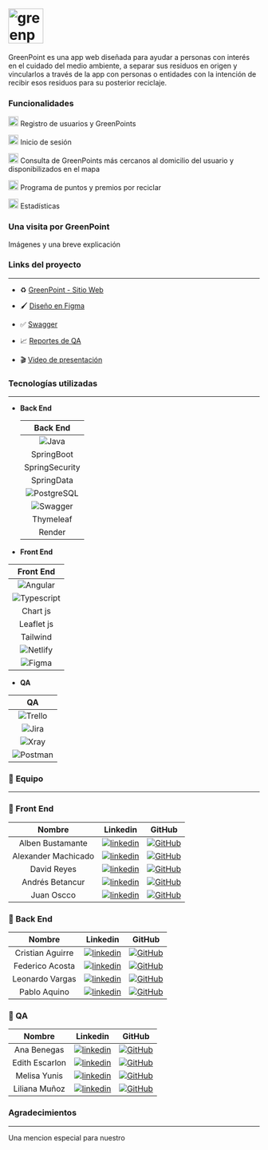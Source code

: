 

# <img src="https://res.cloudinary.com/drm1nkbxu/image/upload/v1708718823/Fotos/bq9s2qlhy1q9cdg5q6un.png" alt="greenpoint"  height=70 align="center"/>


GreenPoint es una app web diseñada para ayudar a personas con interés en el cuidado del medio ambiente, a separar sus residuos en origen y vincularlos a través de la app con personas o entidades con la intención de recibir esos residuos para su posterior reciclaje.

### Funcionalidades
<img src="https://res.cloudinary.com/drm1nkbxu/image/upload/v1708718776/Fotos/rbixha9otawtlboiuyqc.png" alt="greenpoint"  height=20 /> Registro de usuarios y GreenPoints
 
<img src="https://res.cloudinary.com/drm1nkbxu/image/upload/v1708718776/Fotos/rbixha9otawtlboiuyqc.png" alt="greenpoint"  height=20 /> Inicio de sesión

<img src="https://res.cloudinary.com/drm1nkbxu/image/upload/v1708718776/Fotos/rbixha9otawtlboiuyqc.png" alt="greenpoint"  height=20 /> Consulta de GreenPoints más cercanos al domicilio del usuario y disponibilizados en el mapa

<img src="https://res.cloudinary.com/drm1nkbxu/image/upload/v1708718776/Fotos/rbixha9otawtlboiuyqc.png" alt="greenpoint"  height=20 /> Programa de puntos y premios por reciclar

<img src="https://res.cloudinary.com/drm1nkbxu/image/upload/v1708718776/Fotos/rbixha9otawtlboiuyqc.png" alt="greenpoint"  height=20 /> Estadísticas

### Una visita por GreenPoint

Imágenes y una breve explicación

### **Links del proyecto**

***

 +  ♻️ [GreenPoint - Sitio Web](https://site-ecoapp.netlify.app/home)

 +  🖌 [Diseño en Figma](https://www.figma.com/file/As3NIUoInScW0XQX4tkUa5/GreenPoint-s13-10-M-Java?type=design&node-id=0%3A1&mode=design&t=3UbTV2mSEOfQCBPI-1)

 +  ✅ [Swagger](https://s13-10-m-java.onrender.com/swagger-ui/index.html)

 +  📈 [Reportes de QA](https://drive.google.com/drive/folders/1QvESAGD0fjDap6YM8AUZP-zjK3S0EMjr?authuser=0)

 +  🎬 [Video de presentación](https://www.canva.com/design/DAF-Rciv4bM/3_RpxwPIS5qLRlbY6hj1iw/watch?utm_content=DAF-Rciv4bM&utm_campaign=designshare&utm_medium=link&utm_source=editor)


### **Tecnologías utilizadas**

***
- **Back End**
  
  | **Back End** | 
  | :---:         |
  | ![Java](https://github.com/No-Country/s13-10-m-java/assets/150487299/6b60ace9-9e43-4ac3-bbb1-cf7c5022abc4)| 
  SpringBoot | 
  SpringSecurity | 
  SpringData | 
  ![PostgreSQL](https://github.com/No-Country/s13-10-m-java/assets/150487299/4b723a6c-78b6-4d1b-a6f1-e77a22af6584)| 
  ![Swagger](https://github.com/No-Country/s13-10-m-java/assets/150487299/af34e9aa-51b4-416b-8820-b36847b06562)| 
  Thymeleaf |
  Render |

 - **Front End**
    
  | **Front End** | 
  | :---:         |
  | ![Angular](https://github.com/No-Country/s13-10-m-java/assets/150487299/05c1cab1-a650-421b-9454-e5dabfe8087c)| 
   ![Typescript](https://github.com/No-Country/s13-10-m-java/assets/150487299/6276708c-482b-4561-9541-0a67dd851ba3)| 
  Chart js | 
  Leaflet js | 
  Tailwind |
  ![Netlify](https://github.com/No-Country/s13-10-m-java/assets/150487299/c3c85889-47d8-46c0-9458-fba0c4c1c12f)|
  ![Figma](https://github.com/No-Country/s13-10-m-java/assets/150487299/0132f283-2544-4a25-8515-e29d15da3b3a)|

 - **QA**
  
  | **QA** | 
  | :---:         |    
  |![Trello](https://github.com/No-Country/s13-10-m-java/assets/150487299/054017b8-a024-4a4d-80bb-f6c30b0d5eda) | 
  ![Jira](https://github.com/No-Country/s13-10-m-java/assets/150487299/321a1f85-5e7c-48b9-bc7e-045af847860e) |
  ![Xray](https://github.com/No-Country/s13-10-m-java/assets/150487299/076e764e-f789-4787-ac06-0445905f2058)|
  ![Postman](https://github.com/No-Country/s13-10-m-java/assets/150487299/909f2f7e-a0da-4b15-8dff-7935933eb175 "Postman")|




### 🚀 **Equipo**

***

### 📌 Front End  

| Nombre | Linkedin | GitHub |
| :---:         |     :---:      |          :---: |
| Alben Bustamante |[![linkedin](https://img.shields.io/badge/linkedin-0A66C2?style=for-the-badge&logo=linkedin&logoColor=white)](https://www.linkedin.com/in/alben-bustamante/)   |[![GitHub](https://img.shields.io/badge/github-%23121011.svg?&style=for-the-badge&logo=github&logoColor=white)](https://github.com/albenbustamante) |
| Alexander Machicado |[![linkedin](https://img.shields.io/badge/linkedin-0A66C2?style=for-the-badge&logo=linkedin&logoColor=white)](https://www.linkedin.com/in/machicadogomezalexander/)   | [![GitHub](https://img.shields.io/badge/github-%23121011.svg?&style=for-the-badge&logo=github&logoColor=white)](https://github.com/dexametasona) |
| David Reyes |[![linkedin](https://img.shields.io/badge/linkedin-0A66C2?style=for-the-badge&logo=linkedin&logoColor=white)](http://linkedin.com/in/davidirs/)   | [![GitHub](https://img.shields.io/badge/github-%23121011.svg?&style=for-the-badge&logo=github&logoColor=white)](https://github.com/davidirs) |
| Andrés Betancur |[![linkedin](https://img.shields.io/badge/linkedin-0A66C2?style=for-the-badge&logo=linkedin&logoColor=white)](https://www.linkedin.com/in/felix-andres-betancur-9389ab1a5/)   | [![GitHub](https://img.shields.io/badge/github-%23121011.svg?&style=for-the-badge&logo=github&logoColor=white)](https://github.com/swatColombia)|
| Juan Oscco |[![linkedin](https://img.shields.io/badge/linkedin-0A66C2?style=for-the-badge&logo=linkedin&logoColor=white)](https://www.linkedin.com/in/juanoscco)   | [![GitHub](https://img.shields.io/badge/github-%23121011.svg?&style=for-the-badge&logo=github&logoColor=white)](https://github.com/jcom-dev) |


### 📌 Back End  

| Nombre | Linkedin | GitHub |
| :---:         |     :---:      |          :---: |
| Cristian Aguirre |[![linkedin](https://img.shields.io/badge/linkedin-0A66C2?style=for-the-badge&logo=linkedin&logoColor=white)](https://www.linkedin.com/in/aguirre-cristian/)   | [![GitHub](https://img.shields.io/badge/github-%23121011.svg?&style=for-the-badge&logo=github&logoColor=white)](https://github.com/Cristianaaguirre) |
| Federico Acosta |[![linkedin](https://img.shields.io/badge/linkedin-0A66C2?style=for-the-badge&logo=linkedin&logoColor=white)](https://www.linkedin.com/)   | [![GitHub](https://img.shields.io/badge/github-%23121011.svg?&style=for-the-badge&logo=github&logoColor=white)](https://github.com/fede-acos)  |
| Leonardo Vargas |[![linkedin](https://img.shields.io/badge/linkedin-0A66C2?style=for-the-badge&logo=linkedin&logoColor=white)](https://www.linkedin.com/in/leonardo-vargas1/)   | [![GitHub](https://img.shields.io/badge/github-%23121011.svg?&style=for-the-badge&logo=github&logoColor=white)](https://github.com/leonardofvp) |
| Pablo Aquino  |[![linkedin](https://img.shields.io/badge/linkedin-0A66C2?style=for-the-badge&logo=linkedin&logoColor=white)](https://www.linkedin.com/in/jpabloaquino/)   | [![GitHub](https://img.shields.io/badge/github-%23121011.svg?&style=for-the-badge&logo=github&logoColor=white)](https://github.com/webDevCod)|

### 📌 QA 

| Nombre | Linkedin | GitHub |
| :---:         |     :---:      |          :---: |
| Ana Benegas |[![linkedin](https://img.shields.io/badge/linkedin-0A66C2?style=for-the-badge&logo=linkedin&logoColor=white)](https://www.linkedin.com/in/ana-benegas/)   | [![GitHub](https://img.shields.io/badge/github-%23121011.svg?&style=for-the-badge&logo=github&logoColor=white)](https://github.com/annestesia/)  |
| Edith Escarlon |[![linkedin](https://img.shields.io/badge/linkedin-0A66C2?style=for-the-badge&logo=linkedin&logoColor=white)](https://www.linkedin.com/in/editheugeniaescarlon)   | [![GitHub](https://img.shields.io/badge/github-%23121011.svg?&style=for-the-badge&logo=github&logoColor=white)](https://github.com/editheugenia)  |
| Melisa Yunis |[![linkedin](https://img.shields.io/badge/linkedin-0A66C2?style=for-the-badge&logo=linkedin&logoColor=white)](https://www.linkedin.com/in/melisa-yunis/)   | [![GitHub](https://img.shields.io/badge/github-%23121011.svg?&style=for-the-badge&logo=github&logoColor=white)](https://github.com/melisayunis) |
| Liliana Muñoz  |[![linkedin](https://img.shields.io/badge/linkedin-0A66C2?style=for-the-badge&logo=linkedin&logoColor=white)](https://www.linkedin.com/in/lilianamunoz331/)   | [![GitHub](https://img.shields.io/badge/github-%23121011.svg?&style=for-the-badge&logo=github&logoColor=white)](https://github.com/liliana331)|


### **Agradecimientos**

***

Una mencion especial para nuestro 

